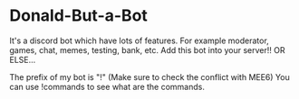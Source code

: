 # Donald-But-a-Bot
It's a discord bot which have lots of features. For example moderator, games, chat, memes, testing, bank, etc. Add this bot into your server!! OR ELSE...

The prefix of my bot is "!" (Make sure to check the conflict with MEE6)
You can use !commands to see what are the commands.
